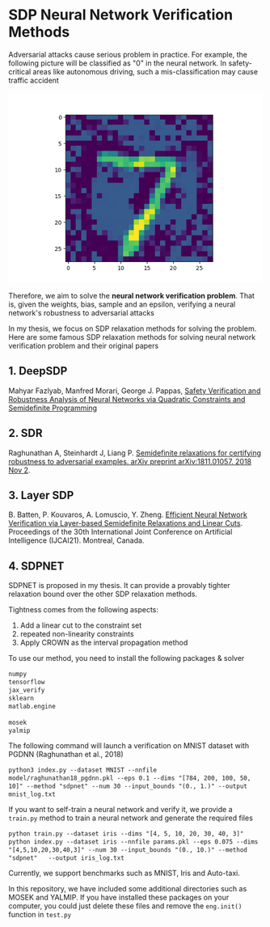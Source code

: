 # SDP Neural Network Verification Methods
Adversarial attacks cause serious problem in practice. For example, the following picture will be classified as "0" in the neural network. In safety-critical areas like autonomous driving, such a mis-classification may cause traffic accident

![Adversarial Example](adversarial_7_0.png)

Therefore, we aim to solve the **neural network verification problem**. That is, given the weights, bias, sample and an epsilon, verifying a neural network's robustness to adversarial attacks

In my thesis, we focus on SDP relaxation methods for solving the problem. Here are some famous SDP relaxation methods for solving neural network verification problem and their original papers
## 1. DeepSDP
Mahyar Fazlyab, Manfred Morari, George J. Pappas, [Safety Verification and Robustness Analysis of Neural Networks via Quadratic Constraints and Semidefinite Programming](https://arxiv.org/abs/1903.01287)
## 2. SDR
Raghunathan A, Steinhardt J, Liang P. [Semidefinite relaxations for certifying robustness to adversarial examples. arXiv preprint arXiv:1811.01057. 2018 Nov 2](https://arxiv.org/abs/1811.01057).
## 3. Layer SDP
B. Batten, P. Kouvaros, A. Lomuscio, Y. Zheng. [Efficient Neural Network Verification via Layer-based Semidefinite Relaxations and Linear Cuts](https://www.ijcai.org/proceedings/2021/0301.pdf). Proceedings of the 30th International Joint Conference on Artificial Intelligence (IJCAI21). Montreal, Canada.
## 4. SDPNET
SDPNET is proposed in my thesis. It can provide a provably tighter relaxation bound over the other SDP relaxation methods.

Tightness comes from the following aspects:
1. Add a linear cut to the constraint set
2. repeated non-linearity constraints
3. Apply CROWN as the interval propagation method

To use our method, you need to install the following packages & solver
```text
numpy
tensorflow
jax_verify
sklearn
matlab.engine

mosek
yalmip
```
The following command will launch a verification on MNIST dataset with PGDNN (Raghunathan et al., 2018)
```shell
python3 index.py --dataset MNIST --nnfile model/raghunathan18_pgdnn.pkl --eps 0.1 --dims "[784, 200, 100, 50, 10]" --method "sdpnet" --num 30 --input_bounds "(0., 1.)" --output mnist_log.txt
```

If you want to self-train a neural network and verify it, we provide a `train.py` method to train a neural network and generate the required files
```shell
python train.py --dataset iris --dims "[4, 5, 10, 20, 30, 40, 3]"
python index.py --dataset iris --nnfile params.pkl --eps 0.075 --dims "[4,5,10,20,30,40,3]" --num 30 --input_bounds "(0., 10.)" --method "sdpnet"   --output iris_log.txt
```

Currently, we support benchmarks such as MNIST, Iris and Auto-taxi.

In this repository, we have included some additional directories such as MOSEK and YALMIP. If you have installed these packages on your computer, you could just delete these files and remove the `eng.init()` function  in `test.py`


